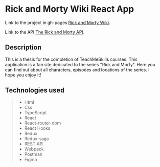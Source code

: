 # Rick and Morty Wiki React App

Link to the project in gh-pages [Rick and Morty Wiki](https://kailina1001.github.io/RickAndMortyWiki/).

Link to the API [The Rick and Morty API](https://rickandmortyapi.com/).

## Description

This is a thesis for the completion of TeachMeSkills courses. This application is a fan site dedicated to the series "Rick and Morty". Here you can find out about all characters, episodes and locations of the series. I hope you enjoy it!

## Technologies used

> - Html
> - Css
> - TypeScript
> - React
> - React-router-dom
> - React Hooks
> - Redux
> - Redux-saga
> - REST API
> - Webpack
> - Postman
> - Figma
